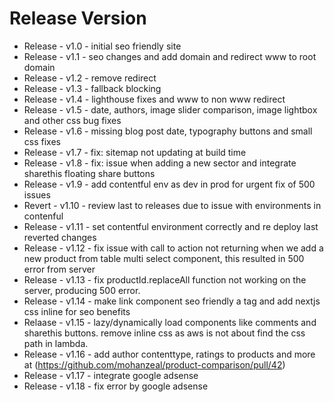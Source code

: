 # Release Version
* Release - v1.0 - initial seo friendly site
* Release - v1.1 - seo changes and add domain and redirect www to root domain
* Release - v1.2 - remove redirect
* Release - v1.3 - fallback blocking
* Release - v1.4 - lighthouse fixes and www to non www redirect
* Release - v1.5 - date, authors, image slider comparison, image lightbox and other css bug fixes
* Release - v1.6 - missing blog post date, typography buttons and small css fixes
* Release - v1.7 - fix: sitemap not updating at build time
* Release - v1.8 - fix: issue when adding a new sector and integrate sharethis floating share buttons
* Release - v1.9 - add contentful env as dev in prod for urgent fix of 500 issues
* Revert  - v1.10 - review last to releases due to issue with environments in contenful
* Release - v1.11 - set contentful environment correctly and re deploy last reverted changes
* Release - v1.12 - fix issue with call to action not returning when we add a new product from table multi select component, this resulted in 500 error from server
* Release - v1.13 - fix productId.replaceAll function not working on the server, producing 500 error.
* Release - v1.14 - make link component seo friendly a tag and add nextjs css inline for seo benefits
* Relaase - v1.15 - lazy/dynamically load components like comments and sharethis buttons. remove inline css as aws is not about find the css path in lambda.
* Release - v1.16 - add author contenttype, ratings to products and more at (https://github.com/mohanzeal/product-comparison/pull/42)
* Release - v1.17 - integrate google adsense
* Release - v1.18 - fix error by google adsense
